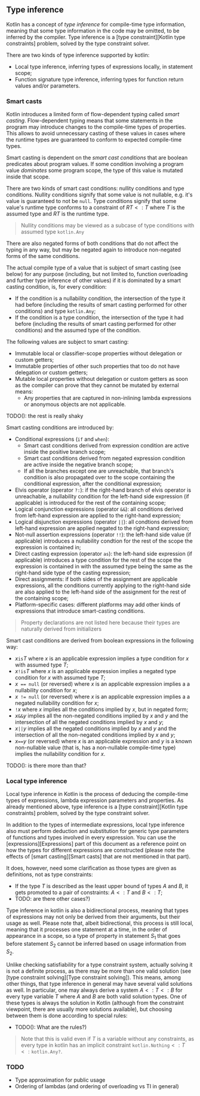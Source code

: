 ## Type inference

Kotlin has a concept of *type inference* for compile-time type information,
meaning that some type information in the code may be omitted, to be inferred by
the compiler. Type inference is a [type constraint][Kotlin type constraints] problem,
solved by the type constraint solver.

There are two kinds of type inference supported by kotlin:

- Local type inference, inferring types of expressions locally, in statement scope;
- Function signature type inference, inferring types for function return values
  and/or parameters.

### Smart casts

Kotlin introduces a limited form of flow-dependent typing called
*smart casting*. Flow-dependent typing means that some statements in the program
may introduce changes to the compile-time types of properties. This allows
to avoid unnecessary casting of these values in cases where the runtime types
are guaranteed to conform to expected compile-time types.

Smart casting is dependent on the *smart cast conditions* that are boolean predicates
about program values. If some condition involving a program value *dominates*
some program scope, the type of this value is mutated inside that scope.

There are two kinds of smart cast conditions: nullity conditions and type conditions.
Nullity conditions signify that some value is not nullable, e.g. it's value
is guaranteed to not be `null`. Type conditions signify that some value's runtime
type conforms to a constraint of $RT <: T$ where $T$ is the assumed type and
$RT$ is the runtime type.

> Nullity conditions may be viewed as a subcase of type conditions with
> assumed type `kotlin.Any`

There are also negated forms of both conditions that do not affect the typing
in any way, but may be negated again to introduce non-negated forms of the same conditions.

The actual compile type of a value that is subject of smart casting (see below)
for any purpose (including, but not limited to, function overloading and
further type inference of other values) if it is dominated by a smart casting
condition, is, for every condition:

- If the condition is a nullability condition, the intersection of the type
  it had before (including the results of smart casting performed for other conditions) and
  type `kotlin.Any`;
- If the condition is a type condition, the intersection of the type it had before
  (including the results of smart casting performed for other conditions) and
  the assumed type of the condition.

The following values are subject to smart casting:

- Immutable local or classifier-scope properties without delegation or custom getters;
- Immutable properties of other such properties that too do not have delegation or
  custom getters;
- Mutable local properties without delegation or custom getters as soon as the compiler can prove
  that they cannot be mutated by external means:
    - Any properties that are captured in non-inlining lambda expressions or anonymous objects
      are not applicable.

TODO(): the rest is really shaky

Smart casting conditions are introduced by:

- Conditional expressions (`if` and `when`):
    - Smart cast conditions derived from expression condition are active inside
      the positive branch scope;
    - Smart cast conditions derived from negated expression condition are active
      inside the negative branch scope;
    - If all the branches except one are unreachable, that branch's condition is
      also propagated over to the scope containing the conditional expression,
      after the conditional expression;
- Elvis operator (operator `?:`): if the right-hand branch of elvis operator
  is unreachable, a nullability condition for the left-hand side expression
  (if applicable) is introduced for the rest of the containing scope;
- Logical conjunction expressions (operator `&&`): all conditions derived from
  left-hand expression are applied to the right-hand expression;
- Logical disjunction expressions (operator `||`): all condtions derived from
  left-hand expression are applied negated to the right-hand expression;
- Not-null assertion expressions (operator `!!`): the left-hand side value
  (if applicable) introduces a nullability condtion for the rest of the scope
  the expression is contained in;
- Direct casting expression (operator `as`): the left-hand side expression
  (if applicable) introduces a type condition for the rest of the scope
  the expression is contained in with the assumed type
  being the same as the right-hand side type of the casting expression;
- Direct assignments: if both sides of the assignment are applicable expressions,
  all the conditions currently applying to the right-hand side are also applied to the left-hand
  side of the assignment for the rest of the containing scope;
- Platform-specific cases: different platforms may add other kinds of expressions
  that introduce smart-casting conditions.

> Property declarations are not listed here because their types are naturally
> derived from initializers

Smart cast conditions are derived from boolean expressions in the following way:

- $x$` is `$T$ where $x$ is an applicable expression implies a
  type condition for $x$ with assumed type $T$;
- $x$` !is `$T$ where $x$ is an applicable expression implies a
  negated type condition for $x$ with assumed type $T$;
- $x$` == null` (or reversed) where $x$ is an applicable expression implies a
  a nullability condition for $x$;
- $x$` != null` (or reversed) where $x$ is an applicable expression implies a
  a negated nullability condition for $x$;
- `!`$x$ where $x$ implies all the conditions implied by $x$, but in
  negated form;
- $x$` && `$y$ implies all the non-negated conditions implied by $x$ and $y$
  and the intersection of all the negated conditions implied by $x$ and $y$;
- $x$` || `$y$ implies all the negated conditions implied by $x$ and $y$
  and the intersection of all the non-negated conditions implied by $x$ and $y$;
- $x$` == `$y$ (or reversed) where $x$ is an applicable expression and $y$ is a known non-nullable
  value (that is, has a non-nullable compile-time type) implies the nullability
  condition for $x$.

TODO(): is there more than that?

### Local type inference

Local type inference in Kotlin is the process of deducing the compile-time types of
expressions, lambda expression parameters and properties.
As already mentioned above, type inference is a [type constraint][Kotlin type constraints] problem,
solved by the type constraint solver.

In addition to the types of intermediate expressions, local type inference also must
perform deduction and substitution for generic type parameters of functions and types
involved in every expression. You can use the [expressions][Expressions] part of this
document as a reference point on how the types for different expressions are constructed
(please note the effects of [smart casting][Smart casts] that are not mentioned in that part).

It does, however, need some clarification as those types are given as definitions, not
as type constraints:

- If the type $T$ is described as the least upper bound of types $A$ and $B$,
  it gets promoted to a pair of constraints: $A <: T$ and $B <: T$;
- TODO: are there other cases?)

Type inference in kotlin is also a bidirectional process, meaning that types of
expressions may not only be derived from their arguments, but their usage as well.
Please note that, albeit bidirectional, this process is still local, meaning that
it processes one statement at a time, in the order of appearance in a scope, so
a type of property in statement $S_1$ that goes before statement $S_2$ cannot be
inferred based on usage information from $S_2$.

Unlike checking satisfiability for a type constraint system, actually solving it
is not a definite process, as there may be more than one valid solution
(see [type constraint solving][Type constraint solving]). This means, among other
things, that type inference in general may have several valid solutions as well.
In particular, one may always derive a system $A <: T <: B$ for every type variable $T$
where $A$ and $B$ are both valid solution types. One of these types is always the
solution in Kotlin (although from the constraint viewpoint, there are usually more
solutions available), but choosing between them is done according to
special rules:

- TODO(): What are the rules?)

> Note that this is valid even if $T$ is a variable without any constraints,
> as every type in kotlin has an implicit constraint
> $\mathtt{kotlin.Nothing} <: T <: \mathtt{kotlin.Any?}$.

### TODO

- Type approximation for public usage
- Ordering of lambdas (and ordering of overloading vs TI in general)
